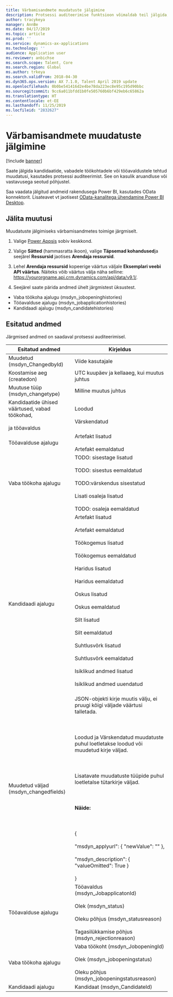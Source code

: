 ```yaml
---
title: Värbamisandmete muudatuste jälgimine
description: Protsessi auditeerimise funktsioon võimaldab teil jälgida, millal kandidaadid, vabad töökohad või tööavaldused muutuvad aruandluse või vastavuse põhjustel.
author: tracykeya
manager: AnnBe
ms.date: 04/17/2019
ms.topic: article
ms.prod: ''
ms.service: dynamics-ax-applications
ms.technology: ''
audience: Application user
ms.reviewer: anbichse
ms.search.scope: Talent, Core
ms.search.region: Global
ms.author: trkeya
ms.search.validFrom: 2018-04-30
ms.dyn365.ops.version: AX 7.1.0, Talent April 2019 update
ms.openlocfilehash: 0b0be541416d2e4be78da223ec8e95c195d90bbc
ms.sourcegitcommit: 9cc6a011bfdd1b0fe505760b6bf429eb6c65862a
ms.translationtype: HT
ms.contentlocale: et-EE
ms.lasthandoff: 11/25/2019
ms.locfileid: "2832627"
---
```

# <a name="track-changes-in-recruiting-data"></a>Värbamisandmete muudatuste jälgimine

[!include [banner](includes/banner.md)]

Saate jälgida kandidaatide, vabadele töökohtadele või tööavaldustele tehtud muudatusi, kasutades protsessi auditeerimist. See on kasulik aruandluse või vastavusega seotud põhjustel.

Saa vaadata jälgitud andmeid rakendusega Power BI, kasutades OData konnektorit. Lisateavet vt jaotisest [OData-kanalitega ühendamine Power BI Desktop](https://docs.microsoft.com/power-bi/desktop-connect-odata).

## <a name="track-changes"></a>Jälita muutusi
Muudatuste jälgimiseks värbamisandmetes toimige järgmiselt.

1. Valige [Power Appsis](https://web.powerapps.com) sobiv keskkond.

2. Valige **Sätted** (hammasratta ikoon), valige **Täpsemad kohandused**ja seejärel **Ressursid** jaotises **Arendaja ressursid**. 

3. Lehel **Arendaja ressursid** kopeerige väärtus väljale **Eksemplari veebi API väärtus**. Näiteks võib väärtus välja näha selline: https://yourorgname.api.crm.dynamics.com/api/data/v9.1/.

4. Seejärel saate pärida andmed ühelt järgmistest üksustest.
  - Vaba töökoha ajalugu (msdyn_jobopeninghistories)
  - Tööavalduse ajalugu (msdyn_jobapplicationhistories) 
  - Kandidaadi ajalugu (msdyn_candidatehistories)

## <a name="data-reported"></a>Esitatud andmed

Järgmised andmed on saadaval protsessi auditeerimisel.

| Esitatud andmed | Kirjeldus |
| --- | --- |
| Muudetud (msdyn_ChangedbyId) | Viide kasutajale |
| Koostamise aeg (createdon) |  UTC kuupäev ja kellaaeg, kui muutus juhtus |
| Muutuse tüüp (msdyn_changetype) | Milline muutus juhtus |
| Kandidaatide ühised väärtused, vabad töökohad, <br></br>ja tööavaldus | Loodud<br></br>Värskendatud |
| Tööavalduse ajalugu | Artefakt lisatud <br></br>Artefakt eemaldatud |
| Vaba töökoha ajalugu | TODO: sisestage lisatud <br></br>TODO: sisestus eemaldatud <br></br>TODO:värskendus sisestatud <br></br>Lisati osaleja lisatud <br></br>TODO: osaleja eemaldatud |
| Kandidaadi ajalugu | Artefakt lisatud <br></br>Artefakt eemaldatud <br></br>Töökogemus lisatud <br></br>Töökogemus eemaldatud <br></br>Haridus lisatud <br></br>Haridus eemaldatud <br></br>Oskus lisatud <br></br>Oskus eemaldatud <br></br>Silt lisatud <br></br>Silt eemaldatud <br></br>Suhtlusvõrk lisatud <br></br>Suhtlusvõrk eemaldatud <br></br>Isiklikud andmed lisatud <br></br>Isiklikud andmed uuendatud<br></br> |
| Muudetud väljad (msdyn_changedfields) | JSON-objekti kirje muutis välju, ei pruugi kõigi väljade väärtusi talletada.<br></br><br></br>Loodud ja Värskendatud muudatuste puhul loetletakse loodud või muudetud kirje väljad.<br></br><br></br>Lisatavate muudatuste tüüpide puhul loetletalse tütarkirje väljad.<br></br><br></br>**Näide:**<br></br><br></br>{<br></br>  "msdyn_applyurl": { "newValue": "" },<br></br>  "msdyn_description": { "valueOmitted": True } <br></br>} |
|Tööavalduse ajalugu | Tööavaldus (msdyn_JobapplicatonId)<br></br>Olek (msdyn_status) <br></br>Oleku põhjus (msdyn_statusreason) <br></br>Tagasilükkamise põhjus (msdyn_rejectionreason) |
| Vaba töökoha ajalugu | Vaba töökoht (msdyn_JobopeningId) <br></br>Olek (msdyn_jobopeningstatus) <br></br>Oleku põhjus (msdyn_jobopeningstatusreason) |
| Kandidaadi ajalugu | Kandidaat (msdyn_CandidateId) |
